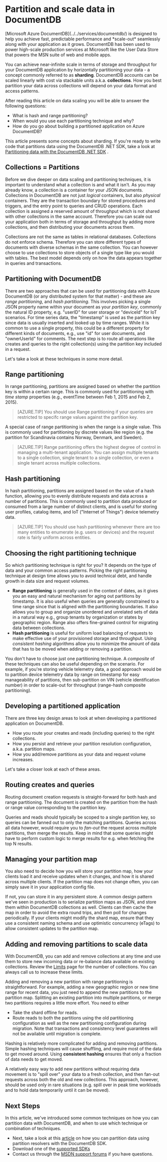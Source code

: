 <properties      
    pageTitle="Partition and Scale Data in DocumentDB with Sharding | Windows Azure"      
    description="Review how to scale data with a technique called sharding. Learn about shards, how to partition data in DocumentDB, and when to use Hash and Range partitioning."         
    keywords="Scale data, shard, sharding, documentdb, azure, Microsoft azure"
	services="documentdb"      
    authors="arramac"      
    manager="jhubbard"      
    editor="monicar"      
    documentationCenter=""/> 
<tags
	ms.service="documentdb"
	ms.date="10/05/2015"
	wacn.date=""/> 

# Partition and scale data in DocumentDB

<!-- deleted by customization [Windows --><!-- keep by customization: begin --> [Microsoft <!-- keep by customization: end --> Azure <!-- deleted by customization DocumentDB](/home/features/documentdb/) --><!-- keep by customization: begin --> DocumentDB](../../services/documentdb/) <!-- keep by customization: end --> is designed to help you achieve fast, predictable performance and *scale-out* seamlessly along with your application as it grows. DocumentDB has been used to power high-scale production services at Microsoft like the User Data Store that powers the MSN suite of web and mobile apps.

You can achieve near-infinite scale in terms of storage and throughput for your DocumentDB application by horizontally partitioning your data - a concept commonly referred to as **sharding**.  DocumentDB accounts can be scaled linearly with cost via stackable units a.k.a. **collections**. How you best partition your data across collections will depend on your data format and access patterns. 

After reading this article on data scaling you will be able to answer the following questions:   

 - What is hash and range partitioning?
 - When would you use each partitioning technique and why?
 - How do you go about building a partitioned application on Azure DocumentDB?

This article presents some concepts about sharding. If you're ready to write code that partitions data using the DocumentDB .NET SDK, take a look at [Partitioning data with the DocumentDB .NET <!-- deleted by customization SDK](/documentation/articles/documentdb-sharding) --><!-- keep by customization: begin --> SDK](documentdb-sharding.md) <!-- keep by customization: end -->.

## Collections = Partitions

Before we dive deeper on data scaling and partitioning techniques, it is important to understand what a collection is and what it isn't. As you may already know, a collection is a container for your JSON documents. Collections in DocumentDB are not just *logical* containers, but also *physical* containers. They are the transaction boundary for stored procedures and triggers, and the entry point to queries and CRUD operations. Each collection is assigned a reserved amount of throughput which is not shared with other collections in the same account. Therefore you can scale out your application both in terms of storage and throughput by adding more collections, and then distributing your documents across them.

Collections are not the same as tables in relational databases. Collections do not enforce schema. Therefore you can store different types of documents with diverse schemas in the same collection. You can however choose to use collections to store objects of a single type like you would with tables. The best model depends only on how the data appears together in queries and transactions.

## Partitioning with DocumentDB

There are two approaches that can be used for partitioning data with Azure DocumentDB (or any distributed system for that matter) - and these are *range partitioning*, and *hash partitioning*. This involves picking a single JSON property name within your document as your *partition key*, commonly the natural ID property, e.g. "userID" for user storage or "deviceId" for IoT scenarios. For time series data, the "timestamp" is used as the partition key since data is usually inserted and looked up by time ranges. While it is common to use a single property, this could be a different property for different kinds of documents, e.g., use "id" for user documents, and "ownerUserId" for comments. The next step is to route all operations like creates and queries to the right collection(s) using the partition key included in a request.

Let's take a look at these techniques in some more detail.

## Range partitioning

In range partitioning, partitions are assigned based on whether the partition key is within a certain range. This is commonly used for partitioning with *time stamp* properties (e.g., eventTime between Feb 1, 2015 and Feb 2, 2015). 

> [AZURE.TIP] You should use Range partitioning if your queries are restricted to specifc range values against the partition key.

A special case of range partitioning is when the range is a single value. This is commonly used for partitioning by discrete values like region (e.g. the partition for Scandinavia contains Norway, Denmark, and Sweden). 

> [AZURE.TIP] Range partitioning offers the highest degree of control in managing a multi-tenant application. You can assign multiple tenants to a single collection, single tenant to a single collection, or even a single tenant across multiple collections. 

## Hash partitioning

In hash partitioning, partitions are assigned based on the value of a hash function, allowing you to evenly distribute requests and data across a number of partitions. This is commonly used to partition data produced or consumed from a large number of distinct clients, and is useful for storing user profiles, catalog items, and IoT ("Internet of Things") device telemetry data. 

> [AZURE.TIP] You should use hash partitioning whenever there are too many entities to enumerate (e.g. users or devices) and the request rate is fairly uniform across entities.

## Choosing the right partitioning technique

So which partitioning technique is right for you? It depends on the type of data and your common access patterns. Picking the right partitioning technique at design time allows you to avoid technical debt, and handle growth in data size and request volumes.

- **Range partitioning** is generally used in the context of dates, as it gives you an easy and natural mechanism for aging out partitions by timestamp. It is also useful when queries are generally constrained to a time range since that is aligned with the partitioning boundaries. It also allows you to group and organize unordered and unrelated sets of data in a natural way e.g., group tenants by organization or states by geographic region. Range also offers fine-grained control for migrating data between collections. 
- **Hash partitioning** is useful for uniform load balancing of requests to make effective use of your provisioned storage and throughput. Using *consistent hashing* algorithms allow you to minimize the amount of data that has to be moved when adding or removing a partition.

You don't have to choose just one partitioning technique. A *composite* of these techniques can also be useful depending on the scenario. For example, if you're storing vehicle telemetry data, a good approach would be to partition device telemetry data by range on timestamp for easy manageability of partitions, then sub-partition on VIN (vehicle identification number) in order to scale-out for throughput (range-hash composite partitioning).

## Developing a partitioned application
There are three key design areas to look at when developing a partitioned application on DocumentDB.

- How you route your creates and reads (including queries) to the right collections.
- How you persist and retrieve your partition resolution configuration, a.k.a. partition maps.
- How you add/remove partitions as your data and request volume increases.

Let's take a closer look at each of these areas.

## Routing creates and queries

Routing document creation requests is straight-forward for both hash and range partitioning. The document is created on the partition from the hash or range value corresponding to the partition key.

Queries and reads should typically be scoped to a single partition key, so queries can be fanned out to only the matching partitions. Queries across all data however, would require you to *fan-out* the request across multiple partitions, then merge the results. Keep in mind that some queries might have to perform custom logic to merge results for e.g. when fetching the top N results.

## Managing your partition map

You also need to decide how you will store your partition map, how your clients load it and receive updates when it changes, and how it is shared across multiple clients. If the partition map does not change often, you can simply save it in your application config file. 

If not, you can store it in any persistent store. A common design pattern we've seen in production is to serialize partition maps as JSON, and store them within DocumentDB collections as well. Clients can then cache the map in order to avoid the extra round trips, and then poll for changes periodically. If your clients might modify the shard map, ensure that they use a consistent naming schema and use optimistic concurrency (eTags) to allow consistent updates to the partition map.

## Adding and removing partitions to scale data

With DocumentDB, you can add and remove collections at any time and use them to store new incoming data or re-balance data available on existing collections. Review the <!-- deleted by customization [Limits](/documentation/articles/documentdb-limits) --><!-- keep by customization: begin --> [Limits](documentdb-limits.md) <!-- keep by customization: end --> page for the number of collections. You can always call us to increase these limits.

Adding and removing a new partition with range partitioning is straightforward. For example, adding a new geographic region or new time range for recent data, you just need to append the new partitions to the partition map. Splitting an existing partition into multiple partitions, or merge two partitions requires a little more effort. You need to either 

- Take the shard offline for reads.
- Route reads to both the partitions using the old partitioning configuration as well as the new partitioning configuration during migration. Note that transactions and consistency level guarantees will not be available until migration is complete.

Hashing is relatively more complicated for adding and removing partitions. Simple hashing techniques will cause shuffling, and require most of the data to get moved around. Using **consistent hashing** ensures that only a fraction of data needs to get moved.

A relatively easy way to add new partitions without requiring data movement is to  "spill over" your data to a fresh collection, and then fan-out requests across both the old and new collections. This approach, however, should be used only in rare situations (e.g. spill over in peak time workloads and to hold data temporarily until it can be moved).

## Next Steps
In this article, we've introduced some common techniques on how you can partition data with DocumentDB, and when to use which technique or combination of techniques. 

-   Next, take a look at this <!-- deleted by customization [article](/documentation/articles/documentdb-sharding) --><!-- keep by customization: begin --> [article](documentdb-sharding.md) <!-- keep by customization: end --> on how you can partition data using partition resolvers with the DocumentDB SDK.
-   Download one of the [supported <!-- deleted by customization SDKs](https://msdn.microsoft.com/zh-cn/library/azure/dn781482.aspx) --><!-- keep by customization: begin --> SDKs](https://msdn.microsoft.com/library/azure/dn781482.aspx) <!-- keep by customization: end -->
-   Contact us through the [MSDN support forums](https://social.msdn.microsoft.com/forums/azure/home?forum=AzureDocumentDB) if you have questions.
   


 
